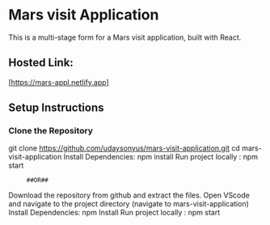 # Mars visit Application

This is a multi-stage form for a Mars visit application, built with React.

## Hosted Link:
[https://mars-appl.netlify.app]

## Setup Instructions

### Clone the Repository
git clone https://github.com/udaysonyus/mars-visit-application.git
cd mars-visit-application
Install Dependencies: npm install
Run project locally : npm start

         ##OR##
Download the repository from github and extract the files.
Open VScode and navigate to the project directory (navigate to mars-visit-application)
Install Dependencies: npm Install
Run project locally : npm start
